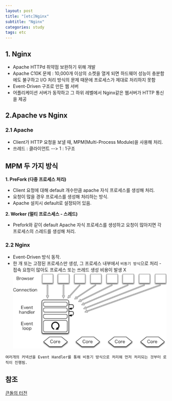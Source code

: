 ```yaml
---
layout: post
title: "[etc]Nginx"
subtitle: "Nginx"
categories: study
tags: etc
---
```



## 1. Nginx
- Apache HTTPd 취약점 보완하기 위해 개발
- Apache C10K 문제 : 10,000개 이상의 소켓을 열게 되면 하드웨어 성능이 충분함에도 불구하고 I/O 처리 방식의 문제 때문에 프로세스가 제대로 처리하지 못함
- Event-Driven 구조로 만든 웹 서버
- 어플리케이션 서버가 동작하고 그 하위 레벨에서 Nginx같은 웹서버가 HTTP 통신을 제공

## 2.Apache vs Nginx
### 2.1 Apache
- Client가 HTTP 요청을 보낼 때, MPM(Multi-Process Module)을 사용해 처리.
- 쓰레드 : 클라이언트 --> 1 : 1구조

## MPM 두 가지 방식

**1. PreFork (다중 프로세스 처리)**

- Client 요청에 대해 default 개수만큼 apache 자식 프로세스를 생성해 처리.
- 요청이 많을 경우 프로세스를 생성해 처리하는 방식.
- Apache 설치시 default로 설정되어 있음.

**2. Worker (멀티 프로스세스 - 스레드)**

- Prefork와 같이 default Apache 자식 프로세스를 생성하고 요청이 많아지면 각 프로세스의 스레드를 생성해 처리.

### 2.2 Nginx

- Event-Driven 방식 동작.
- 한 개 또는 고정된 프로세스만 생성, 그 프로세스 내부에서 `비동기 방식`으로 처리 - 접속 요청이 많아도 프로세스 또는 쓰레드 생성 비용이 발생 X  
![event-driven](/assets/img/event-driven.png)


```
여러개의 커넥션을 Event Handler를 통해 비동기 방식으로 처리해 먼저 처리되는 것부터 로직이 진행됨.
````


## 참조

[큰돌의 터전](https://m.blog.naver.com/jhc9639/220967352282)
